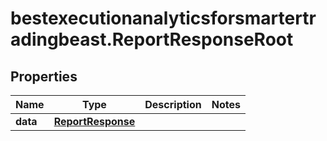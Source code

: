 # bestexecutionanalyticsforsmartertradingbeast.ReportResponseRoot

## Properties

Name | Type | Description | Notes
------------ | ------------- | ------------- | -------------
**data** | [**ReportResponse**](ReportResponse.md) |  | 


